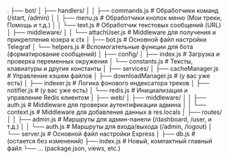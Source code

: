 .
├── bot/
│   ├── handlers/
│   │   ├── commands.js      # Обработчики команд (/start, /admin)
│   │   ├── menu.js          # Обработчики кнопок меню (Мои треки, Помощь и т.д.)
│   │   └── text.js          # Обработчик текстовых сообщений (URL)
│   ├── middleware/
│   │   └── attachUser.js    # Middleware для получения и прикрепления юзера к ctx
│   ├── bot.js               # Основной файл настройки Telegraf
│   └── helpers.js           # Вспомогательные функции для бота (форматирование сообщений)
│
├── config/
│   ├── index.js             # Загрузка и проверка переменных окружения
│   └── constants.js         # Тексты, клавиатуры и другие константы
│
├── services/
│   ├── cacheManager.js      # Управление кэшем файлов
│   ├── downloadManager.js   # (у вас уже есть)
│   ├── indexer.js           # Логика фонового индексатора треков
│   ├── notifier.js          # (у вас уже есть)
│   └── redis.js             # Инициализация и управление Redis клиентом
│
├── web/
│   ├── middleware/
│   │   ├── auth.js          # Middleware для проверки аутентификации админа
│   │   └── context.js       # Middleware для добавления данных в res.locals
│   ├── routes/
│   │   ├── admin.js         # Маршруты для админ-панели (/dashboard, /user, и т.д.)
│   │   └── auth.js          # Маршруты для входа/выхода (/admin, /logout)
│   └── server.js            # Основной файл настройки Express
│
├── db.js                    # (остается без изменений)
├── index.js                 # Новый, компактный главный файл
└── ... (package.json, views, etc.)